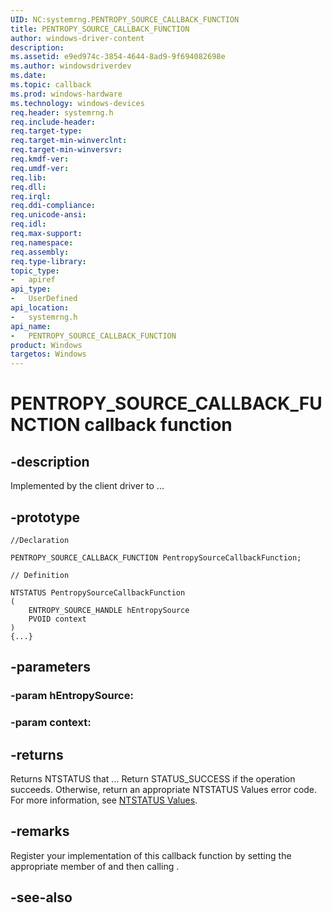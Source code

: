 ```yaml
---
UID: NC:systemrng.PENTROPY_SOURCE_CALLBACK_FUNCTION
title: PENTROPY_SOURCE_CALLBACK_FUNCTION
author: windows-driver-content
description: 
ms.assetid: e9ed974c-3854-4644-8ad9-9f694082698e
ms.author: windowsdriverdev
ms.date: 
ms.topic: callback
ms.prod: windows-hardware
ms.technology: windows-devices
req.header: systemrng.h
req.include-header:
req.target-type:
req.target-min-winverclnt:
req.target-min-winversvr:
req.kmdf-ver:
req.umdf-ver:
req.lib:
req.dll:
req.irql: 
req.ddi-compliance:
req.unicode-ansi:
req.idl:
req.max-support:
req.namespace:
req.assembly:
req.type-library: 
topic_type: 
-	apiref
api_type: 
-	UserDefined
api_location: 
-	systemrng.h
api_name: 
-	PENTROPY_SOURCE_CALLBACK_FUNCTION
product: Windows
targetos: Windows
---
```


# PENTROPY_SOURCE_CALLBACK_FUNCTION callback function

## -description

Implemented by the client driver to ... 

## -prototype

```
//Declaration

PENTROPY_SOURCE_CALLBACK_FUNCTION PentropySourceCallbackFunction; 

// Definition

NTSTATUS PentropySourceCallbackFunction 
(
	ENTROPY_SOURCE_HANDLE hEntropySource
	PVOID context
)
{...}

```

## -parameters

### -param hEntropySource: 
### -param context: 



## -returns

Returns NTSTATUS that ...
Return STATUS_SUCCESS if the operation succeeds. Otherwise, return an appropriate NTSTATUS Values error code. For more information, see [NTSTATUS Values](https://docs.microsoft.com/en-us/windows-hardware/drivers/kernel/ntstatus-values).

## -remarks

Register your implementation of this callback function by setting the appropriate member of <!-- REPLACE ME --> and then calling <!-- REPLACE ME -->.


## -see-also